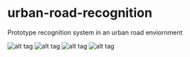# urban-road-recognition
Prototype recognition system in an urban road enviornment


![alt tag](http://s23.postimg.org/hdemvev5n/image.png)
![alt tag](http://s29.postimg.org/9uu11qghz/image.png )
![alt tag](http://s10.postimg.org/hv6amcmih/image.png)
![alt tag](http://s29.postimg.org/4am54u70n/image.png)
